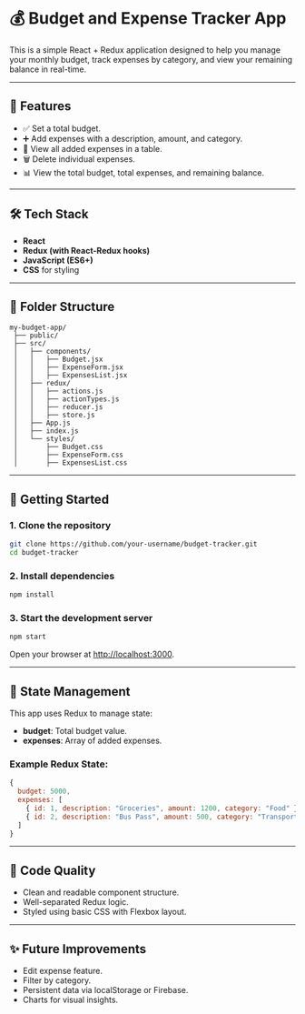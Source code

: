 # 💰 Budget and Expense Tracker App

This is a simple React + Redux application designed to help you manage your monthly budget, track expenses by category, and view your remaining balance in real-time.

---

## 🚀 Features

- ✅ Set a total budget.
- ➕ Add expenses with a description, amount, and category.
- 🧾 View all added expenses in a table.
- 🗑️ Delete individual expenses.
- 📊 View the total budget, total expenses, and remaining balance.

---

## 🛠️ Tech Stack

- **React**
- **Redux (with React-Redux hooks)**
- **JavaScript (ES6+)**
- **CSS** for styling

---

## 📂 Folder Structure

```
my-budget-app/
 ├── public/
 ├── src/
 │   ├── components/
 │   │   ├── Budget.jsx
 │   │   ├── ExpenseForm.jsx
 │   │   ├── ExpensesList.jsx
 │   ├── redux/
 │   │   ├── actions.js
 │   │   ├── actionTypes.js
 │   │   ├── reducer.js
 │   │   ├── store.js
 │   ├── App.js
 │   ├── index.js
 │   └── styles/
 │       ├── Budget.css
 │       ├── ExpenseForm.css
 │       ├── ExpensesList.css
```

---

## 🔧 Getting Started

### 1. Clone the repository

```bash
git clone https://github.com/your-username/budget-tracker.git
cd budget-tracker
```

### 2. Install dependencies

```bash
npm install
```

### 3. Start the development server

```bash
npm start
```

Open your browser at [http://localhost:3000](http://localhost:3000).

---

## 🧠 State Management

This app uses Redux to manage state:

- **budget**: Total budget value.
- **expenses**: Array of added expenses.

### Example Redux State:

```javascript
{
  budget: 5000,
  expenses: [
    { id: 1, description: "Groceries", amount: 1200, category: "Food" },
    { id: 2, description: "Bus Pass", amount: 500, category: "Transport" }
  ]
}
```

---

## 🧼 Code Quality

- Clean and readable component structure.
- Well-separated Redux logic.
- Styled using basic CSS with Flexbox layout.

---

## ✨ Future Improvements

- Edit expense feature.
- Filter by category.
- Persistent data via localStorage or Firebase.
- Charts for visual insights.
